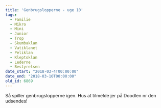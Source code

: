 ```yaml
---
title: 'Genbrugslopperne - uge 10'
tags:
  - Familie
  - Mikro
  - Mini
  - Junior
  - Trop
  - Skumbaklan
  - Vatiklanet
  - Peliklan
  - Kleptoklan
  - Lederne
  - Bestyrelsen
date_start: "2018-03-4T00:00:00"
date_end: "2018-03-10T00:00:00"
old_id: 6869
---
```

Så spiller genbrugslopperne igen. Hus at tilmelde jer på Doodlen nr den udsendes!